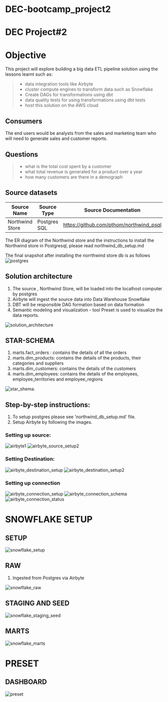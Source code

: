 # DEC-bootcamp_project2
# DEC Project#2
# Objective

This project will explore building a big data ETL pipeline solution using the lessons learnt such as:
> - data integration tools like Airbyte
> - cluster compute engines to transform data such as Snowflake
> - Create DAGs for transformations using dbt
> - data quality tests for using transformations using dbt tests
> - host this solution on the AWS cloud

## Consumers
The end users would be analysts from the sales and marketing team who will need to generate sales and customer reports.

## Questions
> - what is the total cost spent by a customer 
> - what total revenue is generated for a product over a year
> - how many customers are there in a demograph


## Source datasets

| Source Name           | Source Type | Source Documentation                       |
|----------------------|-------------|-------------------------------------------|
| Northwind Store  | Postgres SQL   | https://github.com/pthom/northwind_psql |

The ER diagram of the Northwind store and the instructions to install the Northwind store in Postgresql, please read northwind_db_setup.md

The final snapshot after installing the norrthwind store db is as follows
![postgres](<img/postgres.png>)

## Solution architecture

1. The source , Northwind Store, will be loaded into the localhost computer by postgres
2. Airbyte will ingest the source data into Data Warehouse Snowflake
3. DBT will be responsible DAG formation based on data formation
4. Semantic modeling and visualization - tool Preset is used to visualize the data reports.

![solution_architecture](<img/solution_architecture.png>)


## STAR-SCHEMA

1. marts.fact_orders : contains the details of all the orders
2. marts.dim_products: contains the details of the products, their categories and suppliers
3. marts.dim_customers: contains the details of the customers
4. marts.dim_employees: contains the details of the employees, employee_territories and employee_regions

![star_shema](<img/star_schema.png>).


## Step-by-step instructions:

1. To setup postgres please see 'northwind_db_setup.md' file.
2. Setup Airbyte by following the images.

### Setting up source:
![airbyte1](<img/airbyte1.png>)
![airbyte_source_setup2](<img/airbyte2.png>)

### Setting Destination:
![airbyte_destination_setup](<img/airbyte3.png>)
![airbyte_destination_setup2](<img/airbyte5.png>) 

### Setting up connection
![airbyte_connection_setup](<img/airbyte7.png>)
![airbyte_connection_schema](<img/airbyte5.png>)
![airbyte_connection_status](<img/airbyte6.png>)



# SNOWFLAKE SETUP

## SETUP
![snowflake_setup](<img/snowflake1.png>)

## RAW 

1. Ingested from Postgres via Airbyte

![snowflake_raw](<img/snowflake_raw.png>)

## STAGING AND SEED
![snowflake_staging_seed](<img/snowflake_staging_seed.png>)

## MARTS
![snowflake_marts](<img/snowflake_marts.png>)



# PRESET

## DASHBOARD
![preset](<img/preset.png>)